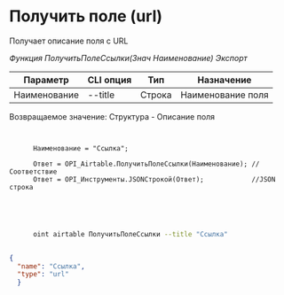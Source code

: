 ﻿---
sidebar_position: 10
---

# Получить поле (url)
 Получает описание поля с URL


*Функция ПолучитьПолеСсылки(Знач Наименование) Экспорт*

  | Параметр | CLI опция | Тип | Назначение |
  |-|-|-|-|
  | Наименование | --title | Строка | Наименование поля |

  
  Возвращаемое значение:   Структура -  Описание поля

```bsl title="Пример кода"
	
      
      Наименование = "Ссылка";
      
      Ответ = OPI_Airtable.ПолучитьПолеСсылки(Наименование); //Соответствие
      Ответ = OPI_Инструменты.JSONСтрокой(Ответ);            //JSON строка
      
    
	
```

```sh title="Пример команды CLI"
    
      oint airtable ПолучитьПолеСсылки --title "Ссылка"


```


```json title="Результат"

{
  "name": "Ссылка",
  "type": "url"
  }

```
